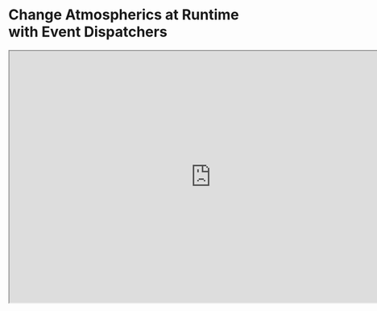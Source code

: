 # Change Atmospherics at Runtime with Event Dispatchers

<p><iframe title="YouTube video player" src="https://www.youtube.com/embed/K3LMelufkRY?si=hlNoU-Kuud86-GYK" width="800" height="500" allowfullscreen="allowfullscreen" allow="accelerometer; autoplay; clipboard-write; encrypted-media; gyroscope; picture-in-picture; web-share"></iframe></p>